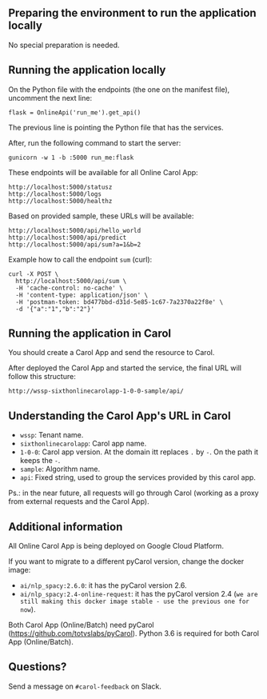 Preparing the environment to run the application locally
---

No special preparation is needed.


Running the application locally
---

On the Python file with the endpoints (the one on the manifest file), uncomment the next line:

```
flask = OnlineApi('run_me').get_api()
```

The previous line is pointing the Python file that has the services.

After, run the following command to start the server:

```
gunicorn -w 1 -b :5000 run_me:flask
```

These endpoints will be available for all Online Carol App:

```
http://localhost:5000/statusz
http://localhost:5000/logs
http://localhost:5000/healthz
```

Based on provided sample, these URLs will be available:

```
http://localhost:5000/api/hello_world
http://localhost:5000/api/predict
http://localhost:5000/api/sum?a=1&b=2
```

Example how to call the endpoint `sum` (curl):

```
curl -X POST \
  http://localhost:5000/api/sum \
  -H 'cache-control: no-cache' \
  -H 'content-type: application/json' \
  -H 'postman-token: bd477bbd-d31d-5e85-1c67-7a2370a22f8e' \
  -d '{"a":"1","b":"2"}'
```

Running the application in Carol
---

You should create a Carol App and send the resource to Carol.

After deployed the Carol App and started the service, the final URL will follow this structure:

```
http://wssp-sixthonlinecarolapp-1-0-0-sample/api/
```

Understanding the Carol App's URL in Carol
---

- `wssp`: Tenant name.
- `sixthonlinecarolapp`: Carol app name.
- `1-0-0`: Carol app version. At the domain itt replaces `.` by `-`. On the path it keeps the `-`.
- `sample`: Algorithm name.
- `api`: Fixed string, used to group the services provided by this carol app.

Ps.: in the near future, all requests will go through Carol (working as a proxy from external requests and the Carol App).


Additional information
---

All Online Carol App is being deployed on Google Cloud Platform.

If you want to migrate to a different pyCarol version, change the docker image:

- `ai/nlp_spacy:2.6.0`: it has the pyCarol version 2.6.
- `ai/nlp_spacy:2.4-online-request`: it has the pyCarol version 2.4 (`we are still making this docker image stable - use the previous one for now`).

Both Carol App (Online/Batch) need pyCarol (https://github.com/totvslabs/pyCarol).
Python 3.6 is required for both Carol App (Online/Batch).

Questions?
---

Send a message on `#carol-feedback` on Slack.
